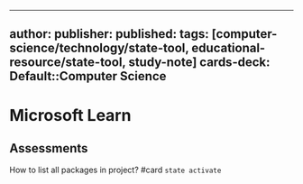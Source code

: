 
---
author: 
publisher: 
published: 
tags: [computer-science/technology/state-tool, educational-resource/state-tool, study-note] 
cards-deck: Default::Computer Science
---

# Microsoft Learn

## Assessments

How to list all packages in project? #card
`state activate`